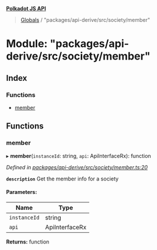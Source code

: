 **[Polkadot JS API](../README.md)**

> [Globals](../globals.md) / "packages/api-derive/src/society/member"

# Module: "packages/api-derive/src/society/member"

## Index

### Functions

* [member](_packages_api_derive_src_society_member_.md#member)

## Functions

### member

▸ **member**(`instanceId`: string, `api`: ApiInterfaceRx): function

*Defined in [packages/api-derive/src/society/member.ts:20](https://github.com/polkadot-js/api/blob/014fa123b/packages/api-derive/src/society/member.ts#L20)*

**`description`** Get the member info for a society

#### Parameters:

Name | Type |
------ | ------ |
`instanceId` | string |
`api` | ApiInterfaceRx |

**Returns:** function
